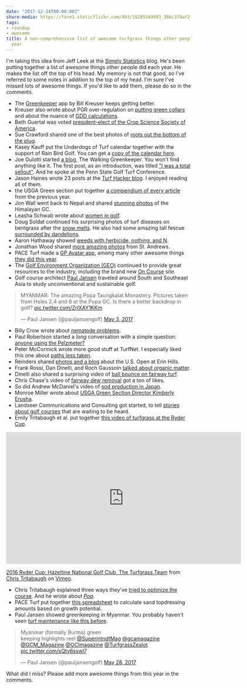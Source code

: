 ```yaml
---
date: "2017-12-24T00:00:00Z"
share-media: https://farm1.staticflickr.com/493/19285549093_386c379af2_b_d.jpg
tags:
- roundup
- awesome
title: A non-comprehensive list of awesome turfgrass things other people did this
  year
---
```


I'm taking this idea from Jeff Leek at the [Simply Statistics](https://simplystatistics.org/2017/12/20/a-non-comprehensive-list-of-awesome-things-other-people-did-in-2017/) blog. He's been putting together a list of awesome things other people did each year. He makes the list off the top of his head. My memory is not that good, so I've referred to some notes in addition to the top of my head. I'm sure I've missed lots of awesome things. If you'd like to add them, please do so in the comments.

* The [Greenkeeper](http://greenkeeperapp.com/marketing/) app by Bill Kreuser keeps getting better.
* Kreuser also wrote about PGR over-regulation on [putting green collars](https://turf.unl.edu/turfinfo/5_4_PGR_Collars.pdf) and about the nuance of [GDD calculations](https://turf.unl.edu/turfinfo/9-28_GDD_Calcs.pdf).
* Beth Guertal was voted [president-elect of the Crop Science Society of America](http://ocm.auburn.edu/newsroom/news_articles/2017/05/guertal-president-elect-of-crop-science-society-of-america.htm).
* Sue Crawford shared one of the best photos of [roots out the bottom of the plug](https://twitter.com/eastcoastsue1/status/869182841048977410).
* Kasey Kauff put the Underdogs of Turf calendar together with the support of Rain Bird Golf. You can get a [copy of the calendar here](https://twitter.com/RainBirdGolf/status/942842583780179968).
* Joe Gulotti started [a blog](http://www.thewalkinggreenkeeper.com/), The Walking Greenkeeper. You won't find anything like it. The first post, as an introduction, was titled ["I was a total sellout"](http://www.thewalkinggreenkeeper.com/2017/03/i-was-total-sellout.html). And he spoke at the Penn State Golf Turf Conference. 
* Jason Haines wrote 23 posts at the [Turf Hacker blog](http://www.turfhacker.com/). I enjoyed reading all of them.
* the USGA Green section put together [a compendium of every article](https://cloud.3dissue.com/73035/73358/177943/2017Compendium/index.html) from the previous year.
* Jon Wall went back to Nepal and shared [stunning photos](https://twitter.com/DirtyBulk/status/824231111899254784) of the Himalayan GC.
* Leasha Schwab wrote about [women in golf](http://www.golfcourseindustry.com/article/women-in-turf-superintendent/).
* Doug Soldat continued his surprising photos of turf diseases on bentgrass after the [snow melts](https://twitter.com/djsoldat/status/833702016652365824). He also had some amazing tall fescue [surrounded by dandelions](https://twitter.com/djsoldat/status/864137586503299075).
* Aaron Hathaway showed [weeds with herbicide, nothing, and N](https://twitter.com/Turficidal/status/885163342150721536).
* Jonathan Wood shared [more amazing photos](https://twitter.com/jonwood1978/status/845848598893998080) from St. Andrews.
* PACE Turf made a [GP Avatar app](https://paceturf.shinyapps.io/GPAvatar/), among many other awesome things [they did this year](https://www.paceturf.org/).
* The [Golf Environment Organization (GEO)](https://www.golfenvironment.org/) continued to provide great resources to the industry, including the brand new [On Course](https://getoncourse.golf/) site.
* Golf course architect [Paul Jansen](https://twitter.com/pauljansengolf/status/859888599063343104) traveled around South and Southeast Asia to study unconventional and sustainable golf.

<blockquote class="twitter-tweet" data-lang="en"><p lang="en" dir="ltr">MYANMAR: The amazing Popa Taungkalat Monastery. Pictures taken from Holes 2,4 and 8 at the Popa GC. Is there a better backdrop in golf? <a href="https://t.co/ZrIXAY1KKm">pic.twitter.com/ZrIXAY1KKm</a></p>&mdash; Paul Jansen (@pauljansengolf) <a href="https://twitter.com/pauljansengolf/status/859888599063343104?ref_src=twsrc%5Etfw">May 3, 2017</a></blockquote>
<script async src="https://platform.twitter.com/widgets.js" charset="utf-8"></script>

* Billy Crow wrote about [nematode problems](http://gsrpdf.lib.msu.edu/ticpdf.py?file=/article/crow-nematodes-5-5-17.pdf).
* Paul Robertson started a *long* conversation with a simple question: [anyone using the Pelzmeter?](https://twitter.com/robogcs/status/878599481243062272)
* Peter McCormick wrote more good stuff at TurfNet. I especially liked this one about [paths less taken](http://www.turfnet.com/blog/14/entry-1380-mid-winter-jolts-of-energy-and-paths-less-taken/).
* Reinders shared [photos and a blog](https://blog.reinders.com/major-operation-2017-u-s-open-erin-hills/?utm_content=buffera09c5&utm_medium=social&utm_source=twitter.com&utm_campaign=buffer) about the U.S. Open at Erin Hills.
* Frank Rossi, Dan Dinelli, and Roch Gaussoin [talked about organic matter](http://www.turfnet.com/blog/4/entry-1422-dan-dinelli-and-dr-roch-gaussoin-role-and-management-of-organic-matter/).
* Dinelli also shared a surprising video of [ball bounce on fairway turf](https://www.youtube.com/watch?v=r1LV77z_Ziw&feature=youtu.be).
* Chris Chase's video of [fairway dew removal](https://twitter.com/HKChase/status/931817319189291008) got a ton of likes.
* So did Andrew McDaniel's video of [sod production in Japan](https://twitter.com/drumcturf/status/910046241387507712).
* Monroe Miller wrote about [USGA Green Section Director Kimberly Erusha](http://www.golfcourseindustry.com/article/monroe-miller-kim-erusha/). 
* Landseer Communications and Consulting got started, to tell [stories about golf courses](https://twitter.com/LandseerCC) that are waiting to be heard.
* Emily Tritabaugh et al. put together [this video of turfgrass at the Ryder Cup](https://vimeo.com/205063389).

<iframe src="https://player.vimeo.com/video/205063389" width="640" height="360" frameborder="0" webkitallowfullscreen mozallowfullscreen allowfullscreen></iframe>
<p><a href="https://vimeo.com/205063389">2016 Ryder Cup: Hazeltine National Golf Club, The Turfgrass Team</a> from <a href="https://vimeo.com/user29813088">Chris Tritabaugh</a> on <a href="https://vimeo.com">Vimeo</a>.</p>

* Chris Tritabaugh explained three ways they've [tried to optimize the course](http://www.hazeltinenational.com/turf-blog/optimize). And he wrote about [*Poa*](https://www.hazeltinenational.com/turf-blog/poa).
* PACE Turf put together [this spreadsheet](https://www.paceturf.org/PTRI/Documents/Sand_GP_1.xls) to calculate sand topdressing amounts based on growth potential.
* Paul Jansen showed greenkeeping in Myanmar. You probably haven't seen [turf maintenance like this before](https://twitter.com/pauljansengolf/status/868827468651692036).

<blockquote class="twitter-video" data-lang="en"><p lang="en" dir="ltr">Myanmar (formally Burma) green<br>keeping highlights reel <a href="https://twitter.com/SuperintndtMag?ref_src=twsrc%5Etfw">@SuperintndtMag</a> <a href="https://twitter.com/gcamagazine?ref_src=twsrc%5Etfw">@gcamagazine</a> <a href="https://twitter.com/GCM_Magazine?ref_src=twsrc%5Etfw">@GCM_Magazine</a> <a href="https://twitter.com/GCImagazine?ref_src=twsrc%5Etfw">@GCImagazine</a> <a href="https://twitter.com/TurfgrassZealot?ref_src=twsrc%5Etfw">@TurfgrassZealot</a> <a href="https://t.co/sQty6sswl7">pic.twitter.com/sQty6sswl7</a></p>&mdash; Paul Jansen (@pauljansengolf) <a href="https://twitter.com/pauljansengolf/status/868827468651692036?ref_src=twsrc%5Etfw">May 28, 2017</a></blockquote>
<script async src="https://platform.twitter.com/widgets.js" charset="utf-8"></script>


What did I miss? Please add more awesome things from this year in the comments.

